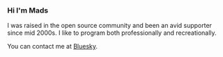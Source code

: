 ### Hi I'm Mads

I was raised in the open source community and been an avid supporter since mid 2000s. I like to program both professionally and recreationally.

You can contact me at <a rel="me" href="https://bsky.app/profile/moiaune.dev">Bluesky</a>.
